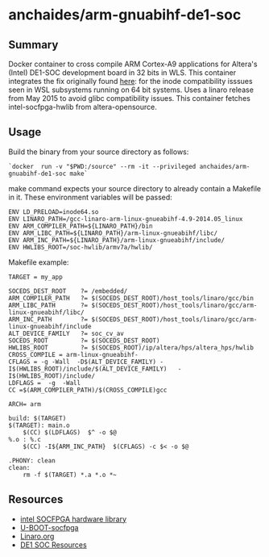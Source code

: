 # anchaides/arm-gnuabihf-de1-soc

## Summary 

Docker container to cross compile ARM Cortex-A9 applications for Altera's (Intel) DE1-SOC development board in 32 bits in WLS. This container integrates the fix originally found [here](https://thesofproject.github.io/latest/developer_guides/tech/compile_wsl.html): for the inode compatibility isssues seen in WSL subsystems running on 64 bit systems. Uses a linaro release from May 2015 to avoid glibc compatibility issues. This container fetches intel-socfpga-hwlib from altera-opensource. 

## Usage 

Build the binary from your source directory as follows: 

    `docker  run -v "$PWD:/source" --rm -it --privileged anchaides/arm-gnuabihf-de1-soc make`

make command expects your source directory to already contain a Makefile in it. These environment variables will be passed: 

```
ENV LD_PRELOAD=inode64.so
ENV LINARO_PATH=/gcc-linaro-arm-linux-gnueabihf-4.9-2014.05_linux
ENV ARM_COMPILER_PATH=${LINARO_PATH}/bin
ENV ARM_LIBC_PATH=${LINARO_PATH}/arm-linux-gnueabihf/libc/
ENV ARM_INC_PATH=${LINARO_PATH}/arm-linux-gnueabihf/include/
ENV HWLIBS_ROOT=/soc-hwlib/armv7a/hwlib/

```

Makefile example:


```
TARGET = my_app

SOCEDS_DEST_ROOT    ?= /embedded/
ARM_COMPILER_PATH   ?= $(SOCEDS_DEST_ROOT)/host_tools/linaro/gcc/bin
ARM_LIBC_PATH       ?= $(SOCEDS_DEST_ROOT)/host_tools/linaro/gcc/arm-linux-gnueabihf/libc/
ARM_INC_PATH        ?= $(SOCEDS_DEST_ROOT)/host_tools/linaro/gcc/arm-linux-gnueabihf/include
ALT_DEVICE_FAMILY   ?= soc_cv_av
SOCEDS_ROOT         ?= $(SOCEDS_DEST_ROOT)
HWLIBS_ROOT         ?= $(SOCEDS_ROOT)/ip/altera/hps/altera_hps/hwlib
CROSS_COMPILE = arm-linux-gnueabihf-
CFLAGS = -g -Wall  -D$(ALT_DEVICE_FAMILY) -I$(HWLIBS_ROOT)/include/$(ALT_DEVICE_FAMILY)   -I$(HWLIBS_ROOT)/include/
LDFLAGS =  -g  -Wall
CC =$(ARM_COMPILER_PATH)/$(CROSS_COMPILE)gcc

ARCH= arm

build: $(TARGET)
$(TARGET): main.o
    $(CC) $(LDFLAGS)  $^ -o $@
%.o : %.c
    $(CC) -I${ARM_INC_PATH}  $(CFLAGS) -c $< -o $@

.PHONY: clean
clean:
    rm -f $(TARGET) *.a *.o *~
```

## Resources 
* [intel SOCFPGA hardware library](https://github.com/altera-opensource/intel-socfpga-hwlib)
* [U-BOOT-socfpga](https://github.com/altera-opensource/u-boot-socfpga)
* [Linaro.org]( http://releases.linaro.org)
* [DE1 SOC Resources](http://cd-de1-soc.terasic.com)
